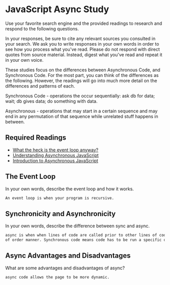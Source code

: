 # JavaScript Async Study

Use your favorite search engine and the provided readings to research and
respond to the following questions.

In your responses, be sure to cite any relevant sources you consulted in your
search. We ask you to write responses in your own words in order to see how you
process what you've read. Please do not respond with direct quotes from source
material. Instead, digest what you've read and repeat it in your own voice.

These studies focus on the differences between Asynchronous Code, and
Synchronous Code. For the most part, you can think of the differences as the
following. However, the readings will go into much more detail on the
differences and patterns of each.

Synchronous Code - operations the occur sequentially: ask db for data; wait; db
gives data; do something with data.

Asynchronous - operations that may start in a certain sequence and may end in
any permutation of that sequence while unrelated stuff happens in between.

## Required Readings

- [What the heck is the event loop anyway?](https://www.youtube.com/watch?v=8aGhZQkoFbQ)
- [Understanding Asynchronous JavaScript](https://www.youtube.com/watch?v=vMfg0xGjcOI)
- [Introduction to Asynchronous JavaScript](https://www.pluralsight.com/guides/introduction-to-asynchronous-javascript)

## The Event Loop

In your own words, describe the event loop and how it works.

```md
An event loop is when your program is recursive.
```

## Synchronicity and Asynchronicity

In your own words, describe the difference between sync and async.

```md
async is when when lines of code are called prior to other lines of codes, in a seemingly out
of order manner. Synchronous code means code has to be run a specific order.
```

## Async Advantages and Disadvantages

What are some advantages and disadvantages of async?

```md
async code allows the page to be more dynamic.
```
